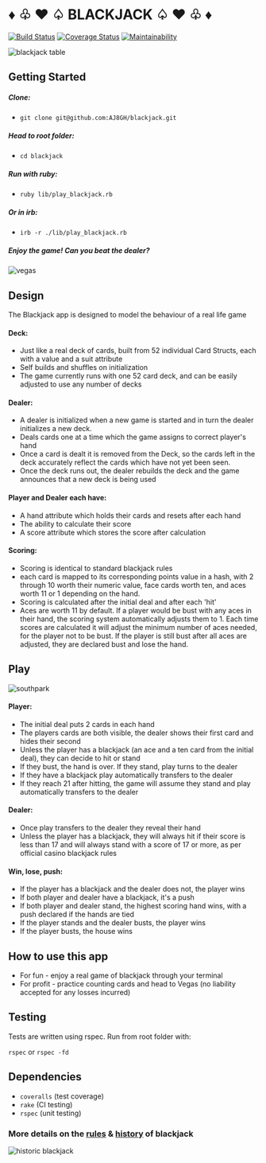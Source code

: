 # ♦︎ ♧ ♥︎ ♤ BLACKJACK ♤ ♥︎ ♧ ♦︎
[![Build Status](https://travis-ci.com/AJ8GH/blackjack.svg?branch=master)](https://travis-ci.com/AJ8GH/blackjack) [![Coverage Status](https://coveralls.io/repos/github/AJ8GH/blackjack/badge.svg?branch=master)](https://coveralls.io/github/AJ8GH/blackjack?branch=master) [![Maintainability](https://api.codeclimate.com/v1/badges/b5ee28ef64bf8bbcf291/maintainability)](https://codeclimate.com/github/AJ8GH/blackjack/maintainability)

![blackjack table](https://thumbor.forbes.com/thumbor/960x0/https%3A%2F%2Fspecials-images.forbesimg.com%2Fdam%2Fimageserve%2F1051931270%2F960x0.jpg%3Ffit%3Dscale)

## Getting Started

##### Clone:
- `git clone git@github.com:AJ8GH/blackjack.git`

##### Head to root folder:
- `cd blackjack`

##### Run with ruby:
- `ruby lib/play_blackjack.rb`

##### Or in irb:
- `irb -r ./lib/play_blackjack.rb`

##### *Enjoy the game! Can you beat the dealer?*

![vegas](https://media.giphy.com/media/ShZ1AHZ1AKyt2/giphy.gif)

## Design

The Blackjack app is designed to model the behaviour of a real life game

#### Deck:
- Just like a real deck of cards, built from 52 individual Card Structs, each with a value and a suit attribute
- Self builds and shuffles on initialization
- The game currently runs with one 52 card deck, and can be easily adjusted to use any number of decks

#### Dealer:
- A dealer is initialized when a new game is started and in turn the dealer initializes a new deck.
- Deals cards one at a time which the game assigns to correct player's hand
- Once a card is dealt it is removed from the Deck, so the cards left in the deck accurately reflect the cards which have not yet been seen.
- Once the deck runs out, the dealer rebuilds the deck and the game announces that a new deck is being used

#### Player and Dealer each have:
- A hand attribute which holds their cards and resets after each hand
- The ability to calculate their score
- A score attribute which stores the score after calculation

#### Scoring:
- Scoring is identical to standard blackjack rules
- each card is mapped to its corresponding points value in a hash, with 2 through 10 worth their numeric value, face cards worth ten, and aces worth 11 or 1 depending on the hand.
- Scoring is calculated after the initial deal and after each 'hit'
- Aces are worth 11 by default. If a player would be bust with any aces in their hand, the scoring system automatically adjusts them to 1. Each time scores are calculated it will adjust the minimum number of aces needed, for the player not to be bust. If the player is still bust after all aces are adjusted, they are declared bust and lose the hand.

## Play

![southpark](https://media.giphy.com/media/26ufcZICbgCSGe5sQ/giphy.gif)

#### Player:
- The initial deal puts 2 cards in each hand
- The players cards are both visible, the dealer shows their first card and hides their second
- Unless the player has a blackjack (an ace and a ten card from the initial deal), they can decide to hit or stand
- If they bust, the hand is over. If they stand, play turns to the dealer
- If they have a blackjack play automatically transfers to the dealer
- If they reach 21 after hitting, the game will assume they stand and play automatically transfers to the dealer

#### Dealer:
- Once play transfers to the dealer they reveal their hand
- Unless the player has a blackjack, they will always hit if their score is less than 17 and will always stand with a score of 17 or more, as per official casino blackjack rules

#### Win, lose, push:
- If the player has a blackjack and the dealer does not, the player wins
- If both player and dealer have a blackjack, it's a push
- If both player and dealer stand, the highest scoring hand wins, with a push declared if the hands are tied
- If the player stands and the dealer busts, the player wins
- If the player busts, the house wins

## How to use this app

- For fun - enjoy a real game of blackjack through your terminal
- For profit - practice counting cards and head to Vegas (no liability accepted for any losses incurred)

## Testing

Tests are written using rspec. Run from root folder with:

`rspec` or `rspec -fd`

## Dependencies
- `coveralls` (test coverage)
- `rake` (CI testing)
- `rspec` (unit testing)


### More details on the [rules](https://bicyclecards.com/how-to-play/blackjack/) & [history](https://crescent.edu/post/the-history-of-blackjack#:~:text=The%20origins%20of%20Blackjack%20is,were%20popular%20at%20that%20time.) of blackjack
![historic blackjack](https://www.wopc.co.uk/images/countries/uk/cardhands.jpg)
